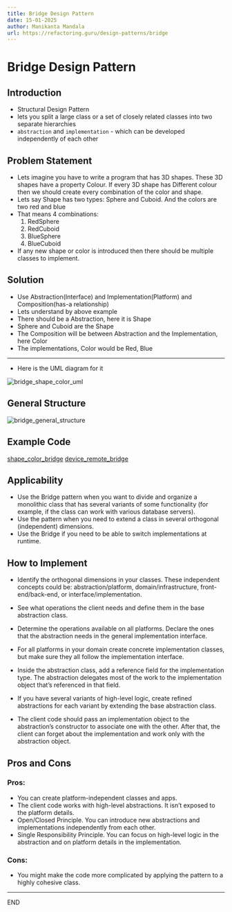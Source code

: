 ```yaml
---
title: Bridge Design Pattern
date: 15-01-2025
author: Manikanta Mandala
url: https://refactoring.guru/design-patterns/bridge
---
```


# Bridge Design Pattern

## Introduction

* Structural Design Pattern
* lets you split a large class or a set of closely related classes into two
  separate hierarchies 
* `abstraction` and `implementation` - which can be developed independently of each
  other

## Problem Statement

* Lets imagine you have to write a program that has 3D shapes. These 3D shapes
  have a property Colour. If every 3D shape has Different colour then we should
  create every combination of the color and shape. 
* Lets say Shape has two types: Sphere and Cuboid. And the colors are two red
  and blue
* That means 4 combinations:
  1. RedSphere
  2. RedCuboid
  3. BlueSphere
  4. BlueCuboid
* If any new shape or color is introduced then there should be multiple
  classes to implement.

## Solution

* Use Abstraction(Interface) and Implementation(Platform) and Composition(has-a
  relationship)
* Lets understand by above example
* There should be a Abstraction, here it is Shape
* Sphere and Cuboid are the Shape
* The Composition will be between Abstraction and the Implementation, here Color
* The implementations, Color would be Red, Blue

---

* Here is the UML diagram for it

![bridge_shape_color_uml](https://refactoring.guru/images/patterns/diagrams/bridge/solution-en-2x.png)

## General Structure

![bridge_general_structure](https://refactoring.guru/images/patterns/diagrams/bridge/structure-en-indexed-2x.png)

## Example Code

[shape_color_bridge](../code/designpatterns/src/main/java/code/bridge/shape_color/README.md)
[device_remote_bridge](../code/designpatterns/src/main/java/code/bridge/device_remote_bridge/README.md)


## Applicability

* Use the Bridge pattern when you want to divide and organize a monolithic class
  that has several variants of some functionality (for example, if the class can
  work with various database servers).
* Use the pattern when you need to extend a class in several orthogonal
  (independent) dimensions.
* Use the Bridge if you need to be able to switch implementations at runtime.

## How to Implement
* Identify the orthogonal dimensions in your classes. These independent concepts
  could be: abstraction/platform, domain/infrastructure, front-end/back-end, or
  interface/implementation.
 
* See what operations the client needs and define them in the base abstraction
  class.
 
* Determine the operations available on all platforms. Declare the ones that the
  abstraction needs in the general implementation interface.
 
* For all platforms in your domain create concrete implementation classes, but
  make sure they all follow the implementation interface.
 
* Inside the abstraction class, add a reference field for the implementation
  type. The abstraction delegates most of the work to the implementation object
  that’s referenced in that field.
 
* If you have several variants of high-level logic, create refined abstractions
  for each variant by extending the base abstraction class.
 
* The client code should pass an implementation object to the abstraction’s
  constructor to associate one with the other. After that, the client can forget
  about the implementation and work only with the abstraction object.

## Pros and Cons

### Pros:

* You can create platform-independent classes and apps.
* The client code works with high-level abstractions. It isn’t exposed to the
  platform details.
* Open/Closed Principle. You can introduce new abstractions and implementations
  independently from each other.
* Single Responsibility Principle. You can focus on high-level logic in the
  abstraction and on platform details in the implementation.

### Cons:

* You might make the code more complicated by applying the pattern to a highly
  cohesive class.


---

END

